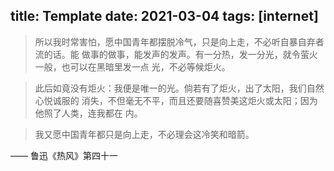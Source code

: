 title: Template
date: 2021-03-04
tags: [internet]
---
> 所以我时常害怕，愿中国青年都摆脱冷气，只是向上走，不必听自暴自弃者流的话。能
做事的做事，能发声的发声。有一分热，发一分光，就令萤火一般，也可以在黑暗里发一点
光，不必等候炬火。<br>

> 此后如竟没有炬火：我便是唯一的光。倘若有了炬火，出了太阳，我们自然心悦诚服的
消失，不但毫无不平，而且还要随喜赞美这炬火或太阳；因为他照了人类，连我都在
内。<br>

> 我又愿中国青年都只是向上走，不必理会这冷笑和暗箭。<br>

—— 鲁迅《热风》第四十一
